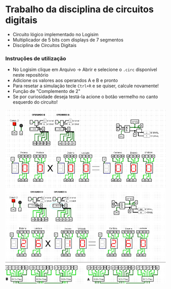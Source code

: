 
# Trabalho da disciplina de circuitos digitais
* Circuito lógico implementado no Logisim
* Multiplicador de 5 bits com displays de 7 segmentos
* Disciplina de Circuitos Digitais

### Instruções de utilização
* No Logisim clique em Arquivo -> Abrir e selecione o ``.circ`` disponível neste repositório
* Adicione os valores aos operandos A e B e pronto 
* Para resetar a simulação tecle ``Ctrl+R`` e se quiser, calcule novamente!
* Função de "Complemento de 2"
* Se por curiosidade deseja testá-la acione o botão vermelho no canto esquerdo do circuito!

![img](https://github.com/ClaitonDenardi/5Bit-Multiplier.circ/blob/master/img1.PNG)
![img](https://github.com/ClaitonDenardi/5Bit-Multiplier.circ/blob/master/img2.PNG)


